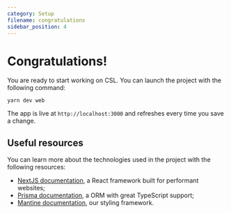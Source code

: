 ```yaml
---
category: Setup
filename: congratulations
sidebar_position: 4
---
```


# Congratulations!

You are ready to start working on CSL. You can launch the project with the following command:

```
yarn dev web
```

The app is live at `http://localhost:3000` and refreshes every time you save a change.

## Useful resources

You can learn more about the technologies used in the project with the following resources:

- [NextJS documentation](https://nextjs.org/docs), a React framework built for performant websites;
- [Prisma documentation](https://www.prisma.io/docs), a ORM with great TypeScript support;
- [Mantine documentation](https://mantine.dev), our styling framework.
